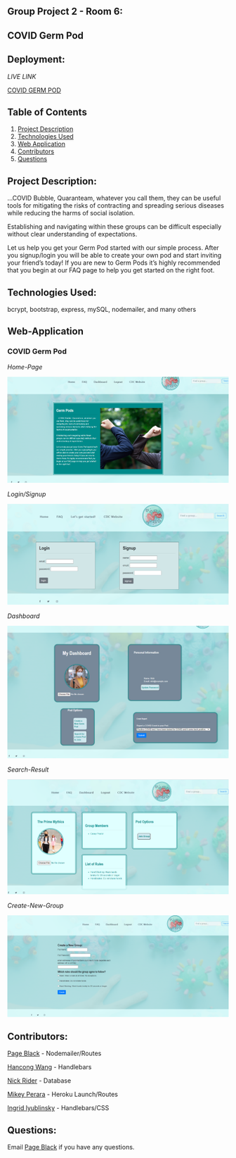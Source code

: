 ## Group Project 2 - Room 6:

## COVID Germ Pod

## Deployment:

_LIVE LINK_

<a href="https://hidden-island-12801.herokuapp.com/">COVID GERM POD<a>

## Table of Contents

1. [Project Description](#project-description)
2. [Technologies Used](#technologies-used)
3. [Web Application](#web-application)
4. [Contributors](#contributors)
5. [Questions](#questions)

## Project Description:

…COVID Bubble, Quaranteam, whatever you call them, they can be useful tools for mitigating the risks of contracting and spreading serious diseases while reducing the harms of social isolation.

Establishing and navigating within these groups can be difficult especially without clear understanding of expectations.

Let us help you get your Germ Pod started with our simple process. After you signup/login you will be able to create your own pod and start inviting your friend’s today! If you are new to Germ Pods it’s highly recommended that you begin at our FAQ page to help you get started on the right foot.

## Technologies Used:

bcrypt, bootstrap, express, mySQL, nodemailer, and many others

## Web-Application

### COVID Germ Pod

_Home-Page_

![screenshot](/public/images/home-page.PNG)

_Login/Signup_

![screenshot](/public/images/login.PNG)

_Dashboard_

![screenshot](/public/images/dashboard.PNG)

_Search-Result_

![screenshot](/public/images/searchresult.PNG)

_Create-New-Group_

![screenshot](/public\images\new-group.png)

## Contributors:

[Page Black](https://www.github.com/noheropage) - Nodemailer/Routes

[Hancong Wang](https://www.github.com/herita7171) - Handlebars

[Nick Rider](https://www.github.com/rnick1) - Database

[Mikey Perara](https://www.github.com/mikeyp957) - Heroku Launch/Routes

[Ingrid lyublinsky](https://www.github.com/ilyublinsky) - Handlebars/CSS

## Questions:

Email [Page Black](#mursepage@gmail.com) if you have any questions.
